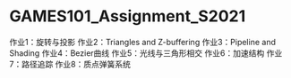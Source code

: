 # GAMES101_Assignment_S2021

作业1：旋转与投影
作业2：Triangles and Z-buffering
作业3：Pipeline and Shading
作业4：Bezier曲线
作业5：光线与三角形相交
作业6：加速结构
作业7：路径追踪
作业8：质点弹簧系统
